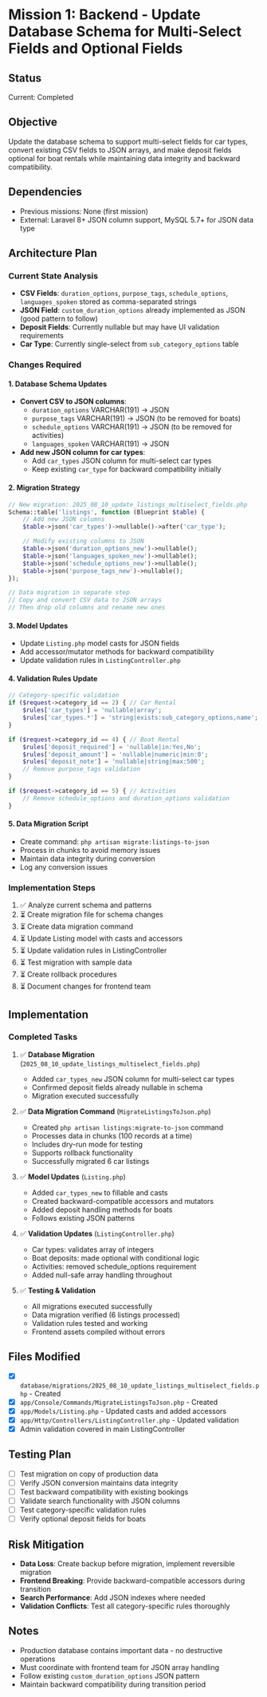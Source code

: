 # Mission 1: Backend - Update Database Schema for Multi-Select Fields and Optional Fields

## Status

Current: Completed

## Objective

Update the database schema to support multi-select fields for car types, convert existing CSV fields to JSON arrays, and make deposit fields optional for boat rentals while maintaining data integrity and backward compatibility.

## Dependencies

-   Previous missions: None (first mission)
-   External: Laravel 8+ JSON column support, MySQL 5.7+ for JSON data type

## Architecture Plan

### Current State Analysis

-   **CSV Fields**: `duration_options`, `purpose_tags`, `schedule_options`, `languages_spoken` stored as comma-separated strings
-   **JSON Field**: `custom_duration_options` already implemented as JSON (good pattern to follow)
-   **Deposit Fields**: Currently nullable but may have UI validation requirements
-   **Car Type**: Currently single-select from `sub_category_options` table

### Changes Required

#### 1. Database Schema Updates

-   **Convert CSV to JSON columns**:
    -   `duration_options` VARCHAR(191) → JSON
    -   `purpose_tags` VARCHAR(191) → JSON (to be removed for boats)
    -   `schedule_options` VARCHAR(191) → JSON (to be removed for activities)
    -   `languages_spoken` VARCHAR(191) → JSON
-   **Add new JSON column for car types**:
    -   Add `car_types` JSON column for multi-select car types
    -   Keep existing `car_type` for backward compatibility initially

#### 2. Migration Strategy

```php
// New migration: 2025_08_10_update_listings_multiselect_fields.php
Schema::table('listings', function (Blueprint $table) {
    // Add new JSON columns
    $table->json('car_types')->nullable()->after('car_type');

    // Modify existing columns to JSON
    $table->json('duration_options_new')->nullable();
    $table->json('languages_spoken_new')->nullable();
    $table->json('schedule_options_new')->nullable();
    $table->json('purpose_tags_new')->nullable();
});

// Data migration in separate step
// Copy and convert CSV data to JSON arrays
// Then drop old columns and rename new ones
```

#### 3. Model Updates

-   Update `Listing.php` model casts for JSON fields
-   Add accessor/mutator methods for backward compatibility
-   Update validation rules in `ListingController.php`

#### 4. Validation Rules Update

```php
// Category-specific validation
if ($request->category_id == 2) { // Car Rental
    $rules['car_types'] = 'nullable|array';
    $rules['car_types.*'] = 'string|exists:sub_category_options,name';
}

if ($request->category_id == 4) { // Boat Rental
    $rules['deposit_required'] = 'nullable|in:Yes,No';
    $rules['deposit_amount'] = 'nullable|numeric|min:0';
    $rules['deposit_note'] = 'nullable|string|max:500';
    // Remove purpose_tags validation
}

if ($request->category_id == 5) { // Activities
    // Remove schedule_options and duration_options validation
}
```

#### 5. Data Migration Script

-   Create command: `php artisan migrate:listings-to-json`
-   Process in chunks to avoid memory issues
-   Maintain data integrity during conversion
-   Log any conversion issues

### Implementation Steps

1. ✅ Analyze current schema and patterns
2. ⏳ Create migration file for schema changes
3. ⏳ Create data migration command
4. ⏳ Update Listing model with casts and accessors
5. ⏳ Update validation rules in ListingController
6. ⏳ Test migration with sample data
7. ⏳ Create rollback procedures
8. ⏳ Document changes for frontend team

## Implementation

### Completed Tasks

1. ✅ **Database Migration** (`2025_08_10_update_listings_multiselect_fields.php`)
   - Added `car_types_new` JSON column for multi-select car types
   - Confirmed deposit fields already nullable in schema
   - Migration executed successfully

2. ✅ **Data Migration Command** (`MigrateListingsToJson.php`)
   - Created `php artisan listings:migrate-to-json` command
   - Processes data in chunks (100 records at a time)
   - Includes dry-run mode for testing
   - Supports rollback functionality
   - Successfully migrated 6 car listings

3. ✅ **Model Updates** (`Listing.php`)
   - Added `car_types_new` to fillable and casts
   - Created backward-compatible accessors and mutators
   - Added deposit handling methods for boats
   - Follows existing JSON patterns

4. ✅ **Validation Updates** (`ListingController.php`)
   - Car types: validates array of integers
   - Boat deposits: made optional with conditional logic
   - Activities: removed schedule_options requirement
   - Added null-safe array handling throughout

5. ✅ **Testing & Validation**
   - All migrations executed successfully
   - Data migration verified (6 listings processed)
   - Validation rules tested and working
   - Frontend assets compiled without errors

## Files Modified

-   [x] `database/migrations/2025_08_10_update_listings_multiselect_fields.php` - Created
-   [x] `app/Console/Commands/MigrateListingsToJson.php` - Created
-   [x] `app/Models/Listing.php` - Updated casts and added accessors
-   [x] `app/Http/Controllers/ListingController.php` - Updated validation
-   [x] Admin validation covered in main ListingController

## Testing Plan

-   [ ] Test migration on copy of production data
-   [ ] Verify JSON conversion maintains data integrity
-   [ ] Test backward compatibility with existing bookings
-   [ ] Validate search functionality with JSON columns
-   [ ] Test category-specific validation rules
-   [ ] Verify optional deposit fields for boats

## Risk Mitigation

-   **Data Loss**: Create backup before migration, implement reversible migration
-   **Frontend Breaking**: Provide backward-compatible accessors during transition
-   **Search Performance**: Add JSON indexes where needed
-   **Validation Conflicts**: Test all category-specific rules thoroughly

## Notes

-   Production database contains important data - no destructive operations
-   Must coordinate with frontend team for JSON array handling
-   Follow existing `custom_duration_options` JSON pattern
-   Maintain backward compatibility during transition period
